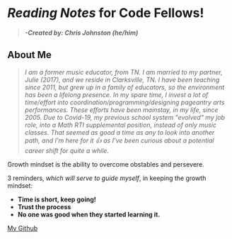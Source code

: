 # _Reading Notes_ for Code Fellows!
> _**-Created by: Chris Johnston (he/him)**_

## About Me

> _I am a former music educator, from TN. I am married to my partner, Julie (2017), and we reside in Clarksville, TN. I have been teaching since 2011, but grew up in a family of educators, so the environment has been a lifelong presence. In my spare time, I invest a lot of time/effort into coordination/programming/designing pageantry arts performances. These efforts have been mainstay, in my life, since 2005. Due to Covid-19, my previous school system "evolved" my job role, into a Math RTI supplemental position, instead of only music classes. That seemed as good a time as any to look into another path, and I'm here for it :+1: as I've been curious about a potential career shift for quite a while._


Growth mindset is the ability to overcome obstables and persevere.

3 reminders, *which will serve to guide myself*, in keeping the growth mindset:

- **Time is short, keep going!**
- **Trust the process**
- **No one was good when they started learning it.**

[My Github](https://github.com/chrisjohnston1986)
